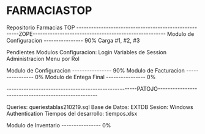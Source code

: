 # FARMACIASTOP
Repositorio Farmacias TOP
------------------------------------------------------ZOPE------------------------------------------------------
Modulo de Configuracion ---------------- 90%
Carga #1, #2, #3 

Pendientes Modulos Configuracion:
Login
Variables de Session
Administracion Menu por Rol




Modulo de Configuracion ---------------- 90%
Modulo de Facturacion   ---------------- 0%
Modulo de Entega Final  ---------------- 0%


-----------------------------------------------------PATOJO-----------------------------------------------------

Queries: queriestablas210219.sql
Base de Datos: EXTDB
Sesion: Windows Authentication
Tiempos del desarrollo: tiempos.xlsx



Modulo de Inventario   ---------------- 0%
